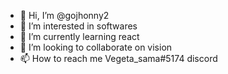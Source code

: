 - 👋 Hi, I’m @gojhonny2
- 👀 I’m interested in softwares    
- 🌱 I’m currently learning react
- 💞️ I’m looking to collaborate on vision
- 📫 How to reach me Vegeta_sama#5174 discord


<!---
gojhonny2/gojhonny2 is a ✨ special ✨ repository because its `README.md` (this file) appears on your GitHub profile.
You can click the Preview link to take a look at your changes.
--->
